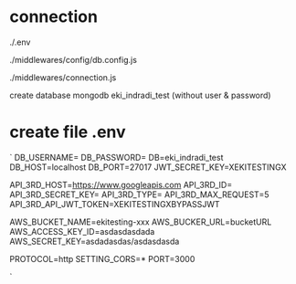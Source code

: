 
# connection

./.env

./middlewares/config/db.config.js

./middlewares/connection.js


create database mongodb eki_indradi_test (without user & password)


# create file .env

`
DB_USERNAME=
DB_PASSWORD=
DB=eki_indradi_test
DB_HOST=localhost
DB_PORT=27017
JWT_SECRET_KEY=XEKITESTINGX

API_3RD_HOST=https://www.googleapis.com
API_3RD_ID=
API_3RD_SECRET_KEY=
API_3RD_TYPE=
API_3RD_MAX_REQUEST=5
API_3RD_API_JWT_TOKEN=XEKITESTINGXBYPASSJWT

AWS_BUCKET_NAME=ekitesting-xxx
AWS_BUCKER_URL=bucketURL
AWS_ACCESS_KEY_ID=asdasdasdada
AWS_SECRET_KEY=asdadasdas/asdasdasda

PROTOCOL=http
SETTING_CORS=*
PORT=3000

`